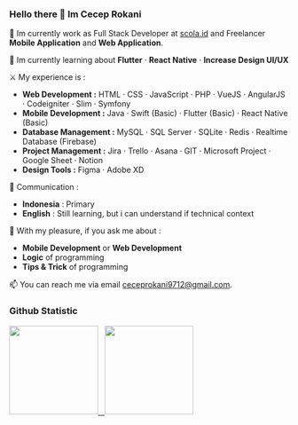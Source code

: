 ### Hello there 👋 Im Cecep Rokani
💼 Im currently work as Full Stack Developer at [scola.id](scola.id) and Freelancer **Mobile Application** and **Web Application**.

🌱 Im currently learning about **Flutter** · **React Native** · **Increase Design UI/UX**

⚔️ My experience is :
- **Web Development :** HTML · CSS · JavaScript · PHP · VueJS · AngularJS · Codeigniter · Slim · Symfony
- **Mobile Development :** Java · Swift (Basic) · Flutter (Basic) · React Native (Basic)
- **Database Management :** MySQL · SQL Server · SQLite · Redis · Realtime Database (Firebase)
- **Project Management :** Jira · Trello · Asana · GIT · Microsoft Project · Google Sheet · Notion
- **Design Tools :** Figma · Adobe XD

📢 Communication :
- **Indonesia** : Primary
- **English** : Still learning, but i can understand if technical context

💬 With my pleasure, if you ask me about :
- **Mobile Development** or **Web Development**
- **Logic** of programming
- **Tips & Trick** of programming

📫 You can reach me via email [ceceprokani9712@gmail.com](mailto:ceceprokani9712@gmail.com).

### Github Statistic
<p align="left">
  <a href="https://github.com/cecepfahriazal1997">
    <img height="160px" src="https://github-readme-stats.vercel.app/api?username=cecepfahriazal1997&show_icons=true&count_private=true&theme=algolia"/>
    &nbsp;
    <img height="160px" src="https://github-readme-stats.vercel.app/api/top-langs/?username=cecepfahriazal1997&layout=compact&theme=algolia&size_weight=0.5&count_weight=0.6&hide=scss,twig"/>
  </a>
</p>
